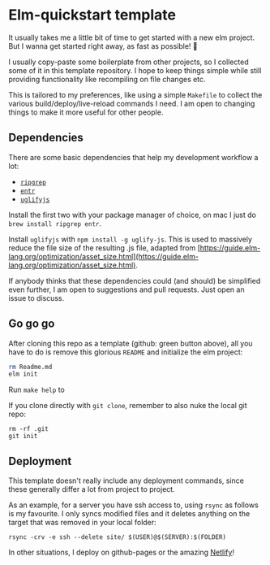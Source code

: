# Elm-quickstart template

It usually takes me a little bit of time to get started with a new elm project. But I wanna get started right away, as fast as possible! 🚀

I usually copy-paste some boilerplate from other projects, so I collected some of it in this template repository. I hope to keep things simple while still providing functionality like recompiling on file changes etc.

This is tailored to my preferences, like using a simple `Makefile` to collect the various build/deploy/live-reload commands I need. I am open to changing things to make it more useful for other people.

## Dependencies

There are some basic dependencies that help my development workflow a lot:

- [`ripgrep`](https://github.com/BurntSushi/ripgrep)
- [`entr`](http://entrproject.org)
- [`uglifyjs`](https://github.com/mishoo/UglifyJS2)

Install the first two with your package manager of choice, on mac I just do `brew install ripgrep entr`.

Install `uglifyjs` with `npm install -g uglify-js`. This is used to massively reduce the file size of the resulting .js file, adapted from [https://guide.elm-lang.org/optimization/asset_size.html](https://guide.elm-lang.org/optimization/asset_size.html).

If anybody thinks that these dependencies could (and should) be simplified even further, I am open to suggestions and pull requests. Just open an issue to discuss.

## Go go go

After cloning this repo as a template (github: green button above), all you have to do is remove this glorious `README` and initialize the elm project:

```bash
rm Readme.md
elm init
```

Run `make help` to 

If you clone directly with `git clone`, remember to also nuke the local git repo:

```
rm -rf .git
git init
```

## Deployment

This template doesn't really include any deployment commands, since these generally differ a lot from project to project.

As an example, for a server you have ssh access to, using `rsync` as follows is my favourite. I only syncs modified files and it deletes anything on the target that was removed in your local folder:

```
rsync -crv -e ssh --delete site/ $(USER)@$(SERVER):$(FOLDER)
```

In other situations, I deploy on github-pages or the amazing [Netlify](https://netlify.com)!
